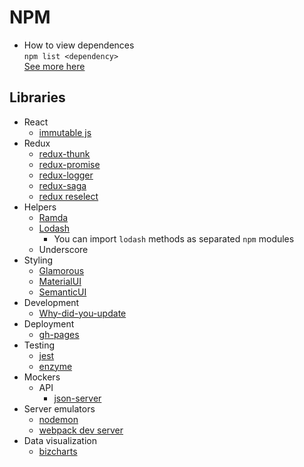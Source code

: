 # NPM

* How to view dependences<br />
    `npm list <dependency>`<br />
    [See more here](https://stackoverflow.com/questions/25997519/how-to-view-the-dependency-tree-of-a-given-npm-module)
    

## Libraries

* React
    * [immutable js](http://facebook.github.io/immutable-js/)
* Redux
    * [redux-thunk](https://www.npmjs.com/package/redux-thunk)
    * [redux-promise](https://www.npmjs.com/package/redux-promise)
    * [redux-logger](https://www.npmjs.com/package/redux-logger)
    * [redux-saga](https://github.com/redux-saga/redux-saga)
    * [redux reselect](https://github.com/reduxjs/reselect)
* Helpers
    * [Ramda](https://ramdajs.com)
    * [Lodash](https://www.npmjs.com/search?q=lodash)
        * You can import `lodash` methods as separated `npm` modules
    * Underscore
* Styling
    * [Glamorous](https://glamorous.rocks)
    * [MaterialUI](https://material-ui.com/)
    * [SemanticUI](http://react.semantic-ui.com/)
* Development
    * [Why-did-you-update](https://www.npmjs.com/package/why-did-you-update)
* Deployment
    * [gh-pages](https://www.npmjs.com/package/gh-pages)
* Testing
    * [jest](https://www.npmjs.com/package/jest)
    * [enzyme](https://github.com/airbnb/enzyme)
* Mockers
    * API
        * [json-server](https://github.com/typicode/json-server)
* Server emulators
    * [nodemon](https://www.npmjs.com/package/nodemon)
    * [webpack dev server](https://www.npmjs.com/package/webpack-dev-server)
* Data visualization
    * [bizcharts](https://www.npmjs.com/package/bizcharts)
